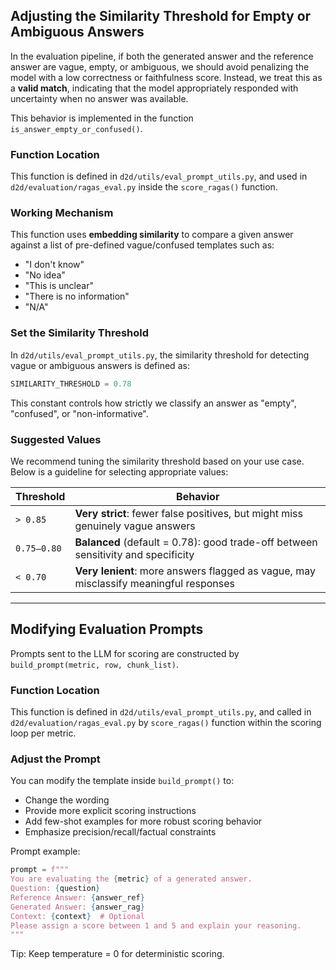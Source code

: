 ## Adjusting the Similarity Threshold for Empty or Ambiguous Answers

In the evaluation pipeline, if both the generated answer and the reference answer are vague, empty, or ambiguous, we should avoid penalizing the model with a low correctness or faithfulness score. Instead, we treat this as a **valid match**, indicating that the model appropriately responded with uncertainty when no answer was available.

This behavior is implemented in the function `is_answer_empty_or_confused()`.

### Function Location  
This function is defined in `d2d/utils/eval_prompt_utils.py`, and used in `d2d/evaluation/ragas_eval.py` inside the `score_ragas()` function.

### Working Mechanism  
This function uses **embedding similarity** to compare a given answer against a list of pre-defined vague/confused templates such as:
- "I don't know"
- "No idea"
- "This is unclear"
- "There is no information"
- "N/A"

### Set the Similarity Threshold
In `d2d/utils/eval_prompt_utils.py`, the similarity threshold for detecting vague or ambiguous answers is defined as:
```python
SIMILARITY_THRESHOLD = 0.78
```
This constant controls how strictly we classify an answer as "empty", "confused", or "non-informative".

### Suggested Values

We recommend tuning the similarity threshold based on your use case. Below is a guideline for selecting appropriate values:

| Threshold      | Behavior                                      |
|----------------|-----------------------------------------------|
| `> 0.85`       | **Very strict**: fewer false positives, but might miss genuinely vague answers |
| `0.75–0.80`    | **Balanced** (default = 0.78): good trade-off between sensitivity and specificity |
| `< 0.70`       | **Very lenient**: more answers flagged as vague, may misclassify meaningful responses |

---

## Modifying Evaluation Prompts

Prompts sent to the LLM for scoring are constructed by `build_prompt(metric, row, chunk_list)`.

### Function Location  
This function is defined in `d2d/utils/eval_prompt_utils.py`, and called in `d2d/evaluation/ragas_eval.py` by `score_ragas()` function within the scoring loop per metric.

### Adjust the Prompt
You can modify the template inside `build_prompt()` to:
- Change the wording
- Provide more explicit scoring instructions
- Add few-shot examples for more robust scoring behavior
- Emphasize precision/recall/factual constraints

Prompt example:
```python
prompt = f"""
You are evaluating the {metric} of a generated answer.
Question: {question}
Reference Answer: {answer_ref}
Generated Answer: {answer_rag}
Context: {context}  # Optional
Please assign a score between 1 and 5 and explain your reasoning.
"""
```

Tip: Keep temperature = 0 for deterministic scoring.